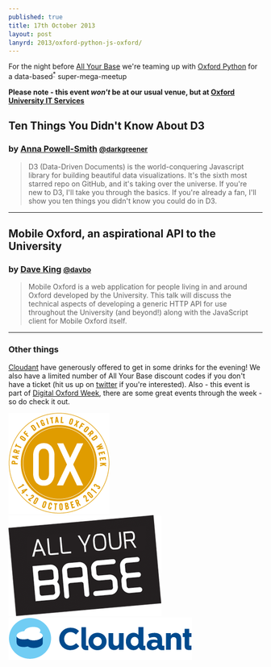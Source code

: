 ```yaml
---
published: true
title: 17th October 2013
layout: post
lanyrd: 2013/oxford-python-js-oxford/
---
```


<p class="lead">For the night before <a href="http://allyourbaseconf.com">All Your Base</a> we're teaming up with <a href="https://twitter.com/intent/user?screen_name=oxfordpython">Oxford&nbsp;Python</a> for a data-based<sup><abbr title="pun intended">*</abbr></sup> super-mega-meetup</p>

**Please note - this event *won't* be at our usual venue, but at [Oxford University IT Services](http://lanyrd.com/venues/oxford/vchz/)**

## Ten Things You Didn't Know About D3

### by [Anna Powell-Smith](http://anna.ps/) <small><a href="https://twitter.com/intent/user?screen_name=darkgreener">@darkgreener</a></small>

> D3 (Data-Driven Documents) is the world-conquering Javascript library for building beautiful data visualizations. It's the sixth most starred repo on GitHub, and it's taking over the universe.
> If you're new to D3, I'll take you through the basics. If you're already a fan, I'll show you ten things you didn't know you could do in D3.

---

## Mobile Oxford, an aspirational API to the University

### by [Dave King](http://davbo.org/) <small><a href="https://twitter.com/intent/user?screen_name=davbo">@davbo</a></small>

> Mobile Oxford is a web application for people living in and around Oxford developed by the University.
> This talk will discuss the technical aspects of developing a generic HTTP API for use throughout the University (and beyond!) along with the JavaScript client for Mobile Oxford itself.

---

### Other things

[Cloudant](https://cloudant.com/) have generously offered to get in some drinks for the evening!  We also have a limited number of All Your Base discount codes if you don't have a ticket (hit us up on [twitter](https://twitter.com/intent/user?screen_name=jsoxford) if you're interested).  Also - this event is part of [Digital Oxford Week](http://www.digitaloxford.com/weekoctober2013/), there are some great events through the week - so do check it out.


<div class="row-fluid">
  <div class="span4">
    <a href="http://www.digitaloxford.com/weekoctober2013/">
      <img src="/img/digitaloxfordbadge-october.png" />
    </a>
  </div>
  <div class="span4">
    <a href="http://allyourbaseconf.com/">
      <img src="/img/ayb.png" />
    </a>
  </div>
  <div class="span4">
    <a href="https://cloudant.com/">
      <img src="/img/cloudant.png" />
    </a>
  </div>
</div>
